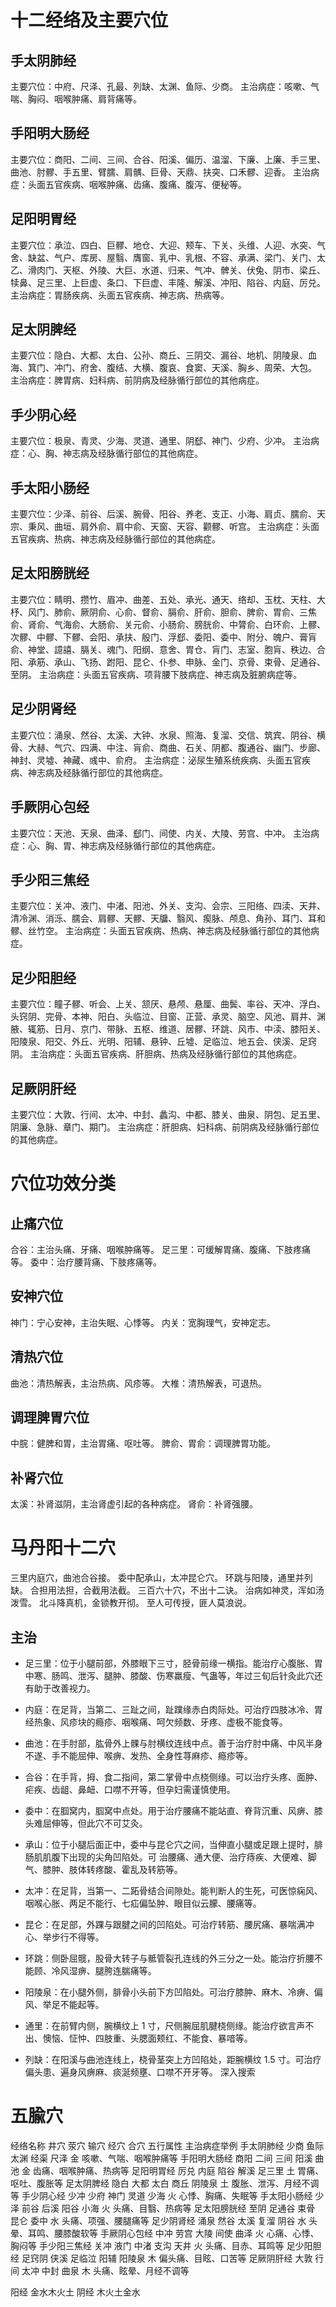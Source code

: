 # 十二经络及主要穴位

## 手太阴肺经

主要穴位：中府、尺泽、孔最、列缺、太渊、鱼际、少商。
主治病症：咳嗽、气喘、胸闷、咽喉肿痛、肩背痛等。

## 手阳明大肠经

主要穴位：商阳、二间、三间、合谷、阳溪、偏历、温溜、下廉、上廉、手三里、曲池、肘髎、手五里、臂臑、肩髃、巨骨、天鼎、扶突、口禾髎、迎香。
主治病症：头面五官疾病、咽喉肿痛、齿痛、腹痛、腹泻、便秘等。

## 足阳明胃经

主要穴位：承泣、四白、巨髎、地仓、大迎、颊车、下关、头维、人迎、水突、气舍、缺盆、气户、库房、屋翳、膺窗、乳中、乳根、不容、承满、梁门、关门、太乙、滑肉门、天枢、外陵、大巨、水道、归来、气冲、髀关、伏兔、阴市、梁丘、犊鼻、足三里、上巨虚、条口、下巨虚、丰隆、解溪、冲阳、陷谷、内庭、厉兑。
主治病症：胃肠疾病、头面五官疾病、神志病、热病等。

## 足太阴脾经

主要穴位：隐白、大都、太白、公孙、商丘、三阴交、漏谷、地机、阴陵泉、血海、箕门、冲门、府舍、腹结、大横、腹哀、食窦、天溪、胸乡、周荣、大包。
主治病症：脾胃病、妇科病、前阴病及经脉循行部位的其他病症。

## 手少阴心经

主要穴位：极泉、青灵、少海、灵道、通里、阴郄、神门、少府、少冲。
主治病症：心、胸、神志病及经脉循行部位的其他病症。

## 手太阳小肠经

主要穴位：少泽、前谷、后溪、腕骨、阳谷、养老、支正、小海、肩贞、臑俞、天宗、秉风、曲垣、肩外俞、肩中俞、天窗、天容、颧髎、听宫。
主治病症：头面五官疾病、热病、神志病及经脉循行部位的其他病症。

## 足太阳膀胱经

主要穴位：睛明、攒竹、眉冲、曲差、五处、承光、通天、络却、玉枕、天柱、大杼、风门、肺俞、厥阴俞、心俞、督俞、膈俞、肝俞、胆俞、脾俞、胃俞、三焦俞、肾俞、气海俞、大肠俞、关元俞、小肠俞、膀胱俞、中膂俞、白环俞、上髎、次髎、中髎、下髎、会阳、承扶、殷门、浮郄、委阳、委中、附分、魄户、膏肓俞、神堂、譩譆、膈关、魂门、阳纲、意舍、胃仓、肓门、志室、胞肓、秩边、合阳、承筋、承山、飞扬、跗阳、昆仑、仆参、申脉、金门、京骨、束骨、足通谷、至阴。
主治病症：头面五官疾病、项背腰下肢病症、神志病及脏腑病症等。

## 足少阴肾经

主要穴位：涌泉、然谷、太溪、大钟、水泉、照海、复溜、交信、筑宾、阴谷、横骨、大赫、气穴、四满、中注、肓俞、商曲、石关、阴都、腹通谷、幽门、步廊、神封、灵墟、神藏、彧中、俞府。
主治病症：泌尿生殖系统疾病、头面五官疾病、神志病及经脉循行部位的其他病症。

## 手厥阴心包经

主要穴位：天池、天泉、曲泽、郄门、间使、内关、大陵、劳宫、中冲。
主治病症：心、胸、胃、神志病及经脉循行部位的其他病症。

## 手少阳三焦经

主要穴位：关冲、液门、中渚、阳池、外关、支沟、会宗、三阳络、四渎、天井、清冷渊、消泺、臑会、肩髎、天髎、天牖、翳风、瘈脉、颅息、角孙、耳门、耳和髎、丝竹空。
主治病症：头面五官疾病、热病、神志病及经脉循行部位的其他病症。

## 足少阳胆经

主要穴位：瞳子髎、听会、上关、颔厌、悬颅、悬厘、曲鬓、率谷、天冲、浮白、头窍阴、完骨、本神、阳白、头临泣、目窗、正营、承灵、脑空、风池、肩井、渊腋、辄筋、日月、京门、带脉、五枢、维道、居髎、环跳、风市、中渎、膝阳关、阳陵泉、阳交、外丘、光明、阳辅、悬钟、丘墟、足临泣、地五会、侠溪、足窍阴。
主治病症：头面五官疾病、肝胆病、热病及经脉循行部位的其他病症。

## 足厥阴肝经

主要穴位：大敦、行间、太冲、中封、蠡沟、中都、膝关、曲泉、阴包、足五里、阴廉、急脉、章门、期门。
主治病症：肝胆病、妇科病、前阴病及经脉循行部位的其他病症。

# 穴位功效分类

## 止痛穴位

合谷：主治头痛、牙痛、咽喉肿痛等。
足三里：可缓解胃痛、腹痛、下肢疼痛等。
委中：治疗腰背痛、下肢疼痛等。

## 安神穴位

神门：宁心安神，主治失眠、心悸等。
内关：宽胸理气，安神定志。

## 清热穴位

曲池：清热解表，主治热病、风疹等。
大椎：清热解表，可退热。

## 调理脾胃穴位

中脘：健脾和胃，主治胃痛、呕吐等。
脾俞、胃俞：调理脾胃功能。

## 补肾穴位

太溪：补肾滋阴，主治肾虚引起的各种病症。
肾俞：补肾强腰。


# 马丹阳十二穴

三里内庭穴，曲池合谷接。
委中配承山，太冲昆仑穴。
环跳与阳陵，通里并列缺。
合担用法担，合截用法截。
三百六十穴，不出十二诀。
治病如神灵，浑如汤泼雪。
北斗降真机，金锁教开彻。
至人可传授，匪人莫浪说。

## 主治

* 足三里：位于小腿前部，外膝眼下三寸，胫骨前缘一横指。能治疗心腹胀、胃中寒、肠鸣、泄泻、腿肿、膝酸、伤寒羸瘦、气蛊等，年过三旬后针灸此穴还有助于改善视力。

* 内庭：在足背，当第二、三趾之间，趾蹼缘赤白肉际处。可治疗四肢冰冷、胃经热象、风疹块的瘾疹、咽喉痛、呵欠频数、牙疼、虚极不能食等。

* 曲池：在手肘部，肱骨外上髁与肘横纹连线中点。善于治疗肘中痛、中风半身不遂、手不能屈伸、喉痹、发热、全身性荨麻疹、瘾疹等。

* 合谷：在手背，拇、食二指间，第二掌骨中点桡侧缘。可以治疗头疼、面肿、疟疾、齿龃、鼻衄、口噤不开等，但孕妇需谨慎使用。

* 委中：在腘窝内，腘窝中点处。用于治疗腰痛不能站直、脊背沉重、风痹、膝头难屈伸等，但此穴不可艾灸。

* 承山：位于小腿后面正中，委中与昆仑穴之间，当伸直小腿或足跟上提时，腓肠肌肌腹下出现的尖角凹陷处。可
治腰痛、通大便、治疗痔疾、大便难、脚气、膝肿、肢体转疼酸、霍乱及转筋等。

* 太冲：在足背，当第一、二跖骨结合间隙处。能判断人的生死，可医惊痫风、咽喉心胀、两足不能行、七疝偏坠肿、眼目似云朦、腰痛等。

* 昆仑：在足部，外踝与跟腱之间的凹陷处。可治疗转筋、腰尻痛、暴喘满冲心、举步行不得等。

* 环跳：侧卧屈髋，股骨大转子与骶管裂孔连线的外三分之一处。能治疗折腰不能顾、冷风湿痹、腿胯连腨痛等。

* 阳陵泉：在小腿外侧，腓骨小头前下方凹陷处。可治疗膝肿、麻木、冷痹、偏风、举足不能起等。

* 通里：在前臂内侧，腕横纹上 1 寸，尺侧腕屈肌腱桡侧缘。能治疗欲言声不出、懊恼、怔忡、四肢重、头腮面颊红、不能食、暴喑等。

* 列缺：在阳溪与曲池连线上，桡骨茎突上方凹陷处，距腕横纹 1.5 寸。可治疗偏头患、遍身风痹麻、痰涎频壅、口噤不开牙等。
深入搜索


# 五腧穴

经络名称	    井穴	荥穴	输穴	经穴	合穴	五行属性	主治病症举例
手太阴肺经	    少商	鱼际	太渊	经渠	尺泽	金	        咳嗽、气喘、咽喉肿痛等
手阳明大肠经	商阳	二间	三间	阳溪	曲池	金	        齿痛、咽喉肿痛、热病等
足阳明胃经	    厉兑	内庭	陷谷	解溪	足三里	土	        胃痛、呕吐、腹胀等
足太阴脾经	    隐白	大都	太白	商丘	阴陵泉	土	        腹胀、泄泻、月经不调等
手少阴心经	    少冲	少府	神门	灵道	少海	火	        心悸、胸痛、失眠等
手太阳小肠经	少泽	前谷	后溪	阳谷	小海	火	        头痛、目翳、热病等
足太阳膀胱经	至阴	足通谷	束骨	昆仑	委中	水	        头痛、项强、腰腿痛等
足少阴肾经	    涌泉	然谷	太溪	复溜	阴谷	水	        头晕、耳鸣、腰膝酸软等
手厥阴心包经	中冲	劳宫	大陵	间使	曲泽	火	        心痛、心悸、胸闷等
手少阳三焦经	关冲	液门	中渚	支沟	天井	火	        头痛、目赤、耳鸣等
足少阳胆经	    足窍阴	侠溪	足临泣	阳辅	阳陵泉	木	        偏头痛、目眩、口苦等
足厥阴肝经	    大敦	行间	太冲	中封	曲泉	木	        头痛、眩晕、月经不调等

阳经 金水木火土
阴经 木火土金水